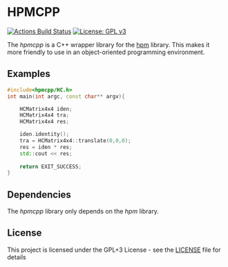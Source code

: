 # HPMCPP
[![Actions Build Status](https://github.com/voldien/hpmcpp/workflows/HpmCpp/badge.svg?branch=master)](https://github.com/voldien/hpmcpp/actions)
[![License: GPL v3](https://img.shields.io/badge/License-GPLv3-blue.svg)](https://www.gnu.org/licenses/gpl-3.0)

The *hpmcpp* is a C++ wrapper library for the [hpm](https://github.com/voldien/hpm) library. This makes it more friendly to use in an object-oriented programming environment.

## Examples ##

```c++
#include<hpmcpp/HC.h>
int main(int argc, const char** argv){

	HCMatrix4x4 iden;
	HCMatrix4x4 tra;
	HCMatrix4x4 res;

	iden.identity();
	tra = HCMatrix4x4::translate(0,0,0);
	res = iden * res;
	std::cout << res;
	
	return EXIT_SUCCESS;
}
```

## Dependencies

The *hpmcpp* library only depends on the *hpm* library.

## License

This project is licensed under the GPL+3 License - see the [LICENSE](LICENSE) file for details
